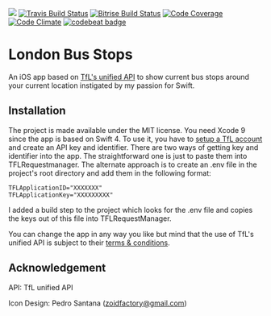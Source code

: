 ![](https://img.shields.io/badge/Swift-4.1-orange.svg)
[![Travis Build Status](https://travis-ci.org/fsaar/tflapp.svg?branch=master)](https://travis-ci.org/fsaar/tflapp)
[![Bitrise Build Status](https://www.bitrise.io/app/57e558f6294006e4/status.svg?token=DDsEZOktnPuT6q5sZJrbwQ&branch=master)](https://www.bitrise.io/app/57e558f6294006e4)
[![Code Coverage](https://codecov.io/gh/fsaar/tflapp/coverage.svg?branch=master)](https://codecov.io/gh/fsaar/tflapp/branch/master)
[![Code Climate](https://codeclimate.com/github/fsaar/tflapp/badges/gpa.svg)](https://codeclimate.com/github/fsaar/tflapp)
[![codebeat badge](https://codebeat.co/badges/4ab21651-9ae0-423b-a49f-412427a2d2d5)](https://codebeat.co/projects/github-com-fsaar-tflapp-master)

# London Bus Stops

An iOS app based on [TfL's unified API](https://api.tfl.gov.uk/) to show current bus stops around your current location instigated by my passion for Swift.

## Installation

The project is made available under the MIT license. You need Xcode 9 since the app is based on Swift 4. To use it, you have to [setup a TfL account](https://api-portal.tfl.gov.uk/login) and create an API key and identifier. There are two ways of getting key and identifier into the app. The straightforward one is just to paste them into TFLRequestmanager. The alternate approach is to create an .env file in the project's root directory and add them in the following format:

    TFLApplicationID="XXXXXXX"
    TFLApplicationKey="XXXXXXXXX"

I added a build step to the project which looks for the .env file and copies the keys out of this file into TFLRequestManager.

You can change the app in any way you like but mind that the use of TfL's unified API is subject to their [terms & conditions](https://tfl.gov.uk/corporate/terms-and-conditions/transport-data-service).

## Acknowledgement

API: TfL unified API

Icon Design: Pedro Santana (zoidfactory@gmail.com) 


